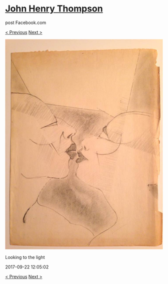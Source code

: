 # [John Henry Thompson](../README.md)
post Facebook.com

[< Previous](2017-09-23-6.md) [Next >](2017-09-22-2.md)

[![](../media/2017-09-22/Timeline-Photos-Looking-to-the-light.jpg)](../README.md)

Looking to the light

2017-09-22 12:05:02

[< Previous](2017-09-23-6.md) [Next >](2017-09-22-2.md)